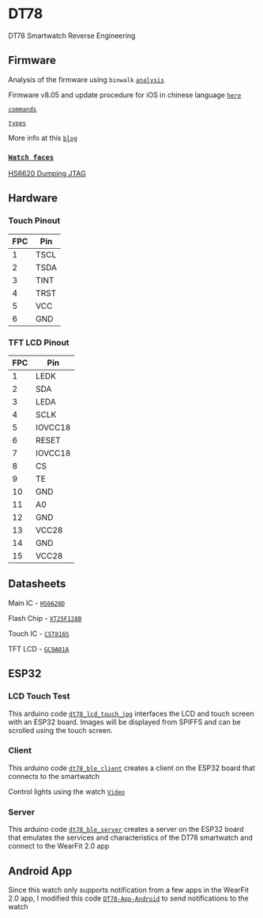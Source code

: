 # DT78 
DT78 Smartwatch Reverse Engineering

## Firmware

Analysis of the firmware using `binwalk` [`analysis`](https://github.com/fbiego/dt78/blob/master/firmware/analysis.md)

Firmware v8.05 and update procedure for iOS in chinese language [`here`](https://github.com/fbiego/dt78/tree/master/firmware/ios_ota_chinese)

[`commands`](https://github.com/fbiego/dt78/blob/master/DT78_COMMANDS.md)

[`types`](https://github.com/fbiego/dt78/blob/master/CMD_TYPES.md)

More info at this [`blog`](http://www.biego.tech/dt78)

### [`Watch faces`](https://github.com/fbiego/dt78/blob/master/firmware/watchface.md)


[HS6620 Dumping JTAG](https://github.com/rbaron/HS6620D-smartwatch-reveng)

## Hardware

### Touch Pinout

| FPC | Pin |
| --- | --- |
| 1 | TSCL |
| 2 | TSDA |
| 3 | TINT |
| 4 | TRST |
| 5 | VCC |
| 6 | GND |

### TFT LCD Pinout

| FPC | Pin |
| --- | --- |
| 1 | LEDK |
| 2 | SDA |
| 3 | LEDA |
| 4 | SCLK |
| 5 | IOVCC18 |
| 6 | RESET |
| 7 | IOVCC18 |
| 8 | CS |
| 9 | TE |
| 10 | GND |
| 11 | A0|
| 12 | GND |
| 13 | VCC28 |
| 14 | GND |
| 15 | VCC28 |

## Datasheets
Main IC - [`HS6620D`](https://github.com/fbiego/dt78/blob/master/datasheets/HS6620D_data_sheet_V3.0.pdf)

Flash Chip - [`XT25F128B`](https://github.com/fbiego/dt78/blob/master/datasheets/XTX-XT25F128BSSIGT.pdf)

Touch IC - [`CST816S`](https://github.com/fbiego/dt78/blob/master/datasheets/CST816S.pdf)

TFT LCD - [`GC9A01A`](https://github.com/fbiego/dt78/blob/master/datasheets/GC9A01A.pdf)

## ESP32

### LCD Touch Test

This arduino code [`dt78_lcd_touch_jpg`](https://github.com/fbiego/dt78/blob/master/dt78_lcd_touch_jpg/dt78_lcd_touch_jpg.ino) interfaces the LCD and touch screen with an ESP32 board. Images will be displayed from SPIFFS and can be scrolled using the touch screen.

### Client

This arduino code [`dt78_ble_client`](https://github.com/fbiego/dt78/blob/master/dt78_ble_client/dt78_ble_client.ino) creates a client on the ESP32 board that connects to the smartwatch

Control lights using the watch [`Video`](https://youtu.be/IGo9HJPbSt0)

### Server

This arduino code [`dt78_ble_server`](https://github.com/fbiego/dt78/blob/master/dt78_ble_server/dt78_ble_server.ino) creates a server on the ESP32 board that emulates the services and characteristics of the DT78 smartwatch and connect to the WearFit 2.0 app

## Android App

Since this watch only supports notification from a few apps in the WearFit 2.0 app, I modified this code [`DT78-App-Android`](https://github.com/fbiego/DT78-App-Android) to send notifications to the watch

